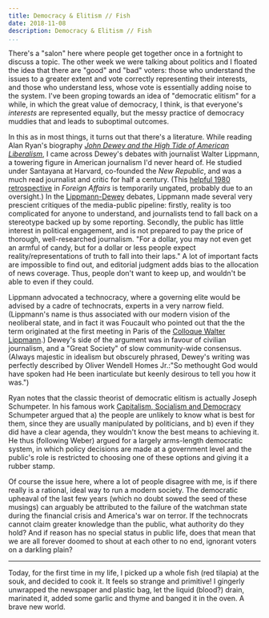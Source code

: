 ```yaml
---
title: Democracy & Elitism // Fish
date: 2018-11-08
description: Democracy & Elitism // Fish
...
```


There's a "salon" here where people get together once in a fortnight to
discuss a topic. The other week we were talking about politics and I
floated the idea that there are "good" and "bad" voters: those who
understand the issues to a greater extent and vote correctly
representing their interests, and those who understand less, whose vote
is essentially adding noise to the system. I've been groping towards an
idea of "democratic elitism" for a while, in which the great value of
democracy, I think, is that everyone's *interests* are represented
equally, but the messy practice of democracy muddies that and leads to
suboptimal outcomes.

In this as in most things, it turns out that there's a literature. While
reading Alan Ryan's biography [*John Dewey and the High Tide of American
Liberalism*](https://www.amazon.com/John-Dewey-High-American-Liberalism/dp/1511384352),
I came across Dewey's debates with journalist Walter Lippmann, a
towering figure in American journalism I'd never heard of. He studied
under Santayana at Harvard, co-founded the *New Republic*, and was a
much read journalist and critic for half a century. (This [helpful 1980
retrospective](https://www.foreignaffairs.com/reviews/review-essay/2015-02-11/walter-lippmann-and-american-century)
in *Foreign Affairs* is temporarily ungated, probably due to an
oversight.) In the
[Lippmann-Dewey](https://en.wikipedia.org/wiki/Journalism#Writing_for_experts_or_for_ordinary_citizens?)
debates, Lippmann made several very prescient critiques of the
media-public pipeline: firstly, reality is too complicated for anyone to
understand, and journalists tend to fall back on a stereotype backed up
by some reporting. Secondly, the public has little interest in political
engagement, and is not prepared to pay the price of thorough,
well-researched journalism. "For a dollar, you may not even get an
armful of candy, but for a dollar or less people expect
reality/representations of truth to fall into their laps." A lot of
important facts are impossible to find out, and editorial judgment adds
bias to the allocation of news coverage. Thus, people don't want to keep
up, and wouldn't be able to even if they could.

Lippmann advocated a technocracy, where a governing elite would be
advised by a cadre of technocrats, experts in a very narrow field.
(Lippmann's name is thus associated with our modern vision of the
neoliberal state, and in fact it was Foucault who pointed out that the
the term originated at the first meeting in Paris of the [Colloque
Walter
Lippmann](https://en.wikipedia.org/wiki/Colloque_Walter_Lippmann).)
Dewey's side of the argument was in favour of civilian journalism, and a
"Great Society" of slow community-wide consensus. (Always majestic in
idealism but obscurely phrased, Dewey's writing was perfectly described
by Oliver Wendell Homes Jr.:"So methought God would have spoken had He
been inarticulate but keenly desirous to tell you how it was.")

Ryan notes that the classic theorist of democratic elitism is actually
Joseph Schumpeter. In his famous work [Capitalism, Socialism and
Democracy](https://en.wikipedia.org/wiki/Capitalism,_Socialism_and_Democracy)
Schumpeter argued that a) the people are unlikely to know what is best
for them, since they are usually manipulated by politicians, and b) even
if they did have a clear agenda, they wouldn't know the best means to
achieving it. He thus (following Weber) argued for a largely arms-length
democratic system, in which policy decisions are made at a government
level and the public's role is restricted to choosing one of these
options and giving it a rubber stamp.

Of course the issue here, where a lot of people disagree with me, is if
there really is a rational, ideal way to run a modern society. The
democratic upheaval of the last few years (which no doubt sowed the seed
of these musings) can arguably be attributed to the failure of the
watchman state during the financial crisis and America's war on terror.
If the technocrats cannot claim greater knowledge than the public, what
authority do they hold? And if reason has no special status in public
life, does that mean that we are all forever doomed to shout at each
other to no end, ignorant voters on a darkling plain?

------------------------------------------------------------------------

Today, for the first time in my life, I picked up a whole fish (red
tilapia) at the souk, and decided to cook it. It feels so strange and
primitive! I gingerly unwrapped the newspaper and plastic bag, let the
liquid (blood?) drain, marinated it, added some garlic and thyme and
banged it in the oven. A brave new world.

